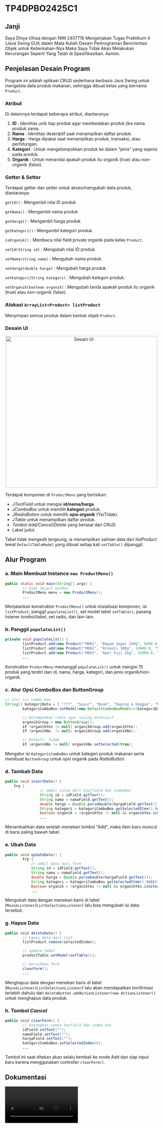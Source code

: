 # TP4DPBO2425C1
## Janji
Saya Dhiya Ulhaq dengan NIM 2407716 Mengerjakan Tugas Praktikum 4 (Java Swing GUI) dalam Mata Kuliah Desain Pemrograman Berorientasi Objek untuk Keberkahan-Nya Maka Saya Tidak Akan Melakukan Kecurangan Seperti Yang Telah di Spesifikasikan. Aamiin.

## Penjelasan Desain Program

Program ini adalah aplikasi CRUD sederhana berbasis Java Swing untuk mengelola data produk makanan, sehingga dibuat kelas yang bernama `Product`.

### Atribut

Di dalamnya terdapat beberapa atribut, diantaranya:
1. **ID** : Identitas unik tiap produk agar membedakan produk jika nama produk sama.
2. **Nama** : Identitas deskriptif saat menampilkan daftar produk.
3. **Harga** : Harga dipakai saat menampilkan produk, transaksi, atau perhitungan.
4. **Kategori** : Untuk mengelompokkan produk ke dalam “jenis” yang sejenis pada produk.
5. **Organik** : Untuk menandai apakah produk itu organik (true) atau non-organik (false).

### Getter & Setter

Terdapat getter dan setter untuk akses/mengubah data produk, diantaranya:

`getId()` : Mengambil nilai ID produk

`getNama()` : Mengambil nama produk

`getHarga()` : Mengambil harga produk

`getKategori()` : Mengambil kategori produk.

`isOrganik()` : Membaca nilai field private organik pada kelas `Product`.

`setId(String id)` : Mengubah nilai ID produk.

`setNama(string nama)` : Mengubah nama produk.

`setHarga(double harga)` : Mengubah harga produk.

`setKategori(String kategori)` : Mengubah kategori produk.

`setOrganik(boolean organik)` : Mengubah tanda apakah produk itu organik (true) atau non-organik (false).

### Alokasi `ArrayList<Product> listProduct`

Menyimpan semua produk dalam bentuk objek `Product`.

### Desain UI
<p align="center">
        <img src="https://github.com/user-attachments/assets/28122769-6622-44bb-b716-221533c7f7a7" alt="Desain UI" width="500">
</p>


Terdapat komponen di `ProductMenu` yang berisikan: 

- *JTextField* untuk mengisi **id/nama/harga**.
- *JComboBox* untuk memilih **kategori** produk.
- *JRadioButton* untuk memilih **opsi organik** (Ya/Tidak).
- *JTable* untuk menampilkan daftar produk.
- *Tombol Add/Cancel/Delete* yang berasal dari CRUD.
- Label judul.

Tabel tidak mengedit langsung, ia menampilkan salinan data dari *listProduct* lewat `DefaultTableModel` yang dibuat setiap kali `setTable()` dipanggil.

## Alur Program

### a. Main Membuat Instance `new ProductMenu()`
```java
public static void main(String[] args) {
        // buat object window
        ProductMenu menu = new ProductMenu();
        ...
```
Menjalankan konstruktor `ProductMenu()` untuk inisialisasi komponen, isi `listProduct`, panggil `populateList()`, set model tabel `setTable()`, pasang listener tombol/tabel, set radio, dan lain-lain.
### b. Panggil `populateList()`
```java
private void populateList() {
        listProduct.add(new Product("M001", "Bayam Segar 250g", 8000.0,  "Sayur", true));
        listProduct.add(new Product("M002", "Brokoli 300g", 14000.0, "Sayur", true));
        listProduct.add(new Product("M003", "Apel Fuji 1kg", 35000.0, "Buah", true));
        ...
```
Konstruktor `ProductMenu` memanggil `populateList()` untuk mengisi 15 produk yang terdiri dari id, nama, harga, kategori, dan jenis organik/non-organik.

### c. Atur Opsi ComboBox dan ButtonGroup
```java
// atur isi combo box
String[] kategoriData = { "???", "Sayur", "Buah", "Daging & Unggas", "Makanan Laut", "Susu & Olahan", "Roti & Bakery", "Makanan Beku", "Makanan Kaleng", "Camilan/Snack" };
        kategoriComboBox.setModel(new DefaultComboBoxModel<>(kategoriData));

        // Kelompokkan radio agar saling eksklusif
        organikGroup = new ButtonGroup();
        if (organikYes != null) organikGroup.add(organikYes);
        if (organikNo  != null) organikGroup.add(organikNo);

        // Default: Tidak
        if (organikNo != null) organikNo.setSelected(true);
```
Mengatur isi `KategoricComboBox` untuk kategori produk makanan serta membuat `ButtonGroup` untuk opsi organik pada *RadioButton*.

### d. Tambah Data
```java
public void insertData() {
    try {
                // ambil value dari textfield dan combobox
                String id = idField.getText();
                String nama = namaField.getText();
                double harga = Double.parseDouble(hargaField.getText());
                String kategori = kategoriComboBox.getSelectedItem().toString();
                boolean organik = (organikYes != null && organikYes.isSelected());
                ...
```
Menambahkan data setelah menekan tombol "Add", maka Item baru muncul di baris paling bawah tabel.

### e. Ubah Data
```java
public void updateData() {
        try {
            // ambil data dari form
            String id = idField.getText();
            String nama = namaField.getText();
            double harga = Double.parseDouble(hargaField.getText());
            String kategori = kategoriComboBox.getSelectedItem().toString();
            boolean organik = (organikYes != null && organikYes.isSelected());
            ...
```
Mengubah data dengan menekan baris di tabel (`MouseListener`/`ListSelectionListener`) lalu bisa mengubah isi data tersebut.

### g. Hapus Data
```java
public void deleteData() {
        // hapus data dari list
        listProduct.remove(selectedIndex);

        // update tabel
        productTable.setModel(setTable());

        // bersihkan form
        clearForm();
        ...
```
Menghapus data dengan menekan baris di tabel (`MouseListener`/`ListSelectionListener`) lalu akan mendapatkan konfirmasi terlebih dahulu dari `deleteButton.addActionListener(new ActionListener()` untuk menghapus data produk.

### h. Tombol *Cancel*
```java
public void clearForm() {
        // kosongkan semua texfield dan combo box
        idField.setText("");
        namaField.setText("");
        hargaField.setText("");
        kategoriComboBox.setSelectedIndex(0);
        ...
```
Tombol ini saat ditekan akan selalu kembali ke mode Add dan siap input baru karena menggunakan controller `clearForm()`.
## Dokumentasi
<video src="https://github.com/user-attachments/assets/69739acd-993b-46d0-b520-8875eeb6098a"
       width="240" controls>
</video>


